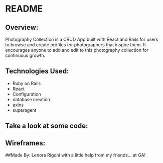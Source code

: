 # README


## Overview:

Photography Collection is a CRUD App built with React and Rails for users to browse and create profiles for photographers that inspire them. It encourages anyone to add and edit to this photography collection for continuous growth. 

## Technologies Used: 

- Ruby on Rails
- React
- Configuration
- database creation
- axios
- superagent

## Take a look at some code:

## Wireframes:

##Made By: Lenora Rigoni with a little help from my friends... at GA!